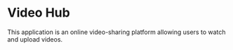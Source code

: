 # Video Hub
 This application is an online video-sharing platform allowing users to watch and upload videos.
